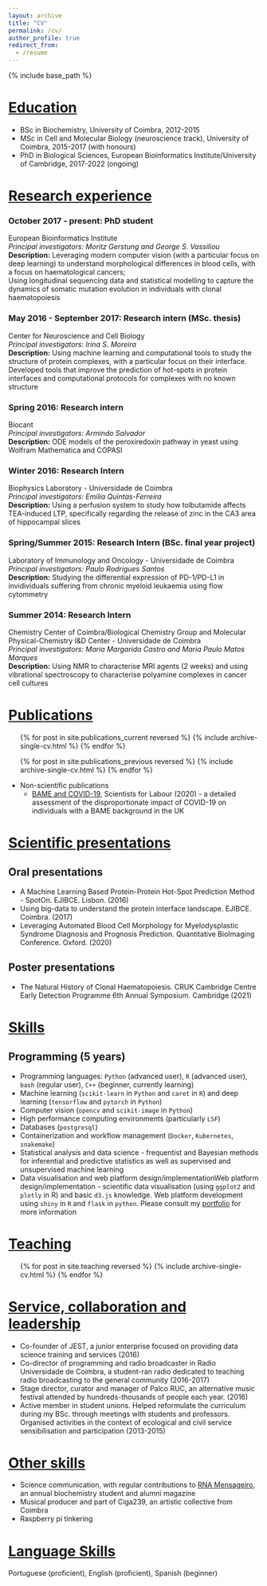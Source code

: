 ```yaml
---
layout: archive
title: "CV"
permalink: /cv/
author_profile: true
redirect_from:
  - /resume
---
```


{% include base_path %}

# <ins>Education</ins>
* BSc in Biochemistry, University of Coimbra, 2012-2015
* MSc in Cell and Molecular Biology (neuroscience track), University of Coimbra, 2015-2017 (with honours)
* PhD in Biological Sciences, European Bioinformatics Institute/University of Cambridge, 2017-2022 (ongoing)

# <ins>Research experience</ins>
### October 2017 - present: PhD student
European Bioinformatics Institute<br>
*Principal investigators: Moritz Gerstung and George S. Vassiliou*<br>
**Description:** Leveraging modern computer vision (with a particular focus on deep learning) to understand morphological differences in blood cells, with a focus on haematological cancers;<br>
Using longitudinal sequencing data and statistical modelling to capture the dynamics of somatic mutation evolution in individuals with clonal haematopoiesis

### May 2016 - September 2017: Research intern (MSc. thesis)
Center for Neuroscience and Cell Biology<br>
*Principal investigators: Irina S. Moreira*<br>
**Description:** Using machine learning and computational tools to study the structure of protein complexes, with a particular focus on their interface. Developed tools that improve the prediction of hot-spots in protein interfaces and computational protocols for complexes with no known structure

### Spring 2016: Research intern
Biocant<br>
*Principal investigators: Armindo Salvador*<br>
**Description:** ODE models of the peroxiredoxin pathway in yeast using Wolfram Mathematica and COPASI

### Winter 2016: Research Intern
Biophysics Laboratory - Universidade de Coimbra<br>
*Principal investigators: Emilia Quintas-Ferreira*<br>
**Description:** Using a perfusion system to study how tolbutamide affects TEA-induced LTP, specifically regarding the release of zinc in the CA3 area of hippocampal slices

### Spring/Summer 2015: Research Intern (BSc. final year project)
Laboratory of Immunology and Oncology - Universidade de Coimbra<br>
*Principal investigators: Paulo Rodrigues Santos*<br>
**Description:** Studying the differential expression of PD-1/PD-L1 in invidividuals suffering from chronic myeloid leukaemia using flow cytommetry

### Summer 2014: Research Intern 
Chemistry Center of Coimbra/Biological Chemistry Group and Molecular Physical-Chemistry I&D Center - Universidade de Coimbra<br>
*Principal investigators: Maria Margarida Castro and Maria Paulo Matos Marques*<br>
**Description:** Using NMR to characterise MRI agents (2 weeks) and using vibrational spectroscopy to characterise polyamine complexes in cancer cell cultures

# <ins>Publications</ins>
  <ul>{% for post in site.publications_current reversed %}
    {% include archive-single-cv.html %}
  {% endfor %}</ul>

  <ul>{% for post in site.publications_previous reversed %}
    {% include archive-single-cv.html %}
  {% endfor %}</ul>

* Non-scientific publications
    * [BAME and COVID-19](https://www.scientistsforlabour.org.uk/post/bame-and-covid-19), Scientists for Labour (2020) - a detailed assessment of the disproportionate impact of COVID-19 on individuals with a BAME background in the UK

# <ins>Scientific presentations</ins>
## Oral presentations
* A Machine Learning Based Protein-Protein Hot-Spot Prediction Method - SpotOn. EJIBCE. Lisbon. (2016)
* Using big-data to understand the protein interface landscape. EJIBCE. Coimbra. (2017)
* Leveraging Automated Blood Cell Morphology for Myelodysplastic Syndrome Diagnosis and Prognosis Prediction. Quantitative BioImaging Conference. Oxford. (2020)

## Poster presentations
* The Natural History of Clonal Haematopoiesis. CRUK Cambridge Centre Early Detection Programme 6th Annual Symposium. Cambridge (2021)

# <ins>Skills</ins>
## Programming (5 years)
* Programming languages: `Python` (advanced user), `R` (advanced user), `bash` (regular user), `C++` (beginner, currently learning)
* Machine learning (`scikit-learn` in `Python` and `caret` in `R`) and deep learning (`tensorflow` and `pytorch` in `Python`)
* Computer vision (`opencv` and `scikit-image` in `Python`)
* High performance computing environments (particularly `LSF`)
* Databases (`postgresql`)
* Containerization and workflow management (`Docker`, `Kubernetes`, `snakemake`)
* Statistical analysis and data science - frequentist and Bayesian methods for inferential and predictive statistics as well as supervised and unsupervised machine learning 
* Data visualisation and web platform design/implementationWeb platform design/implementation - scientific data visualisation (using `ggplot2` and `plotly` in R) and basic `d3.js` knowledge. Web platform development using `shiny` in `R` and `flask` in `python`. Please consult my [portfolio](https://josegcpa.ml/data-viz/) for more information

# <ins>Teaching</ins>
  <ul>{% for post in site.teaching reversed %}
    {% include archive-single-cv.html %}
  {% endfor %}</ul>
  
# <ins>Service, collaboration and leadership</ins>
* Co-founder of JEST, a junior enterprise focused on providing data science training and services (2016)
* Co-director of programming and radio broadcaster in Radio Universidade de Coimbra, a student-ran radio dedicated to teaching radio broadcasting to the general community (2016-2017)
* Stage director, curator and manager of Palco RUC, an alternative music festival attended by hundreds-thousands of people each year. (2016)
* Active member in student unions. Helped reformulate the curriculum during my BSc. through meetings with students and professors. Organised activities in the context of ecological and civil service sensibilisation and participation (2013-2015)

# <ins>Other skills</ins>
* Science communication, with regular contributions to [RNA Mensageiro](https://mrnauc.wordpress.com/), an annual biochemistry student and alumni magazine
* Musical producer and part of Ciga239, an artistic collective from Coimbra
* Raspberry pi tinkering

# <ins>Language Skills</ins>
Portuguese (proficient), English (proficient), Spanish (beginner)
